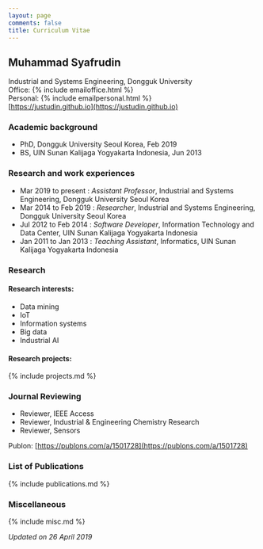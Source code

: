 ```yaml
---
layout: page
comments: false
title: Curriculum Vitae
---
```

## Muhammad Syafrudin

Industrial and Systems Engineering, Dongguk University<br/>
Office: {% include emailoffice.html %}<br/>
Personal: {% include emailpersonal.html %}<br/>
[https://justudin.github.io](https://justudin.github.io)

### Academic background
- PhD, Dongguk University Seoul Korea, Feb 2019
- BS, UIN Sunan Kalijaga Yogyakarta Indonesia, Jun 2013 

### Research and work experiences
- Mar 2019 to present : *Assistant Professor*, Industrial and Systems Engineering, Dongguk University Seoul Korea
- Mar 2014 to Feb 2019 : *Researcher*, Industrial and Systems Engineering, Dongguk University Seoul Korea
- Jul 2012 to Feb 2014 : *Software Developer*, Information Technology and Data Center, UIN Sunan Kalijaga Yogyakarta Indonesia 
- Jan 2011 to Jan 2013 : *Teaching Assistant*, Informatics, UIN Sunan Kalijaga Yogyakarta Indonesia 

### Research
#### Research interests:
- Data mining
- IoT
- Information systems
- Big data
- Industrial AI

#### Research projects:
{% include projects.md %}

### Journal Reviewing
- Reviewer, IEEE Access
- Reviewer, Industrial & Engineering Chemistry Research
- Reviewer, Sensors

Publon: [https://publons.com/a/1501728](https://publons.com/a/1501728)

### List of Publications
{% include publications.md %}

### Miscellaneous
{% include misc.md %}


*Updated on 26 April 2019*
